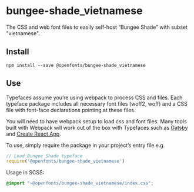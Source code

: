 
# bungee-shade_vietnamese

The CSS and web font files to easily self-host “Bungee Shade” with subset "vietnamese".

## Install

`npm install --save @openfonts/bungee-shade_vietnamese`

## Use

Typefaces assume you’re using webpack to process CSS and files. Each typeface
package includes all necessary font files (woff2, woff) and a CSS file with
font-face declarations pointing at these files.

You will need to have webpack setup to load css and font files. Many tools built
with Webpack will work out of the box with Typefaces such as [Gatsby](https://github.com/gatsbyjs/gatsby)
and [Create React App](https://github.com/facebookincubator/create-react-app).

To use, simply require the package in your project’s entry file e.g.

```javascript
// Load Bungee Shade typeface
require('@openfonts/bungee-shade_vietnamese')
```

Usage in SCSS:
```scss
@import "~@openfonts/bungee-shade_vietnamese/index.css";
```

